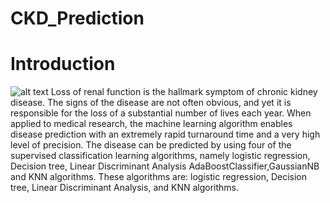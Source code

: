 # CKD_Prediction
# Introduction
![alt text]([http://url/to/img.png](https://www.google.com/url?sa=i&url=https%3A%2F%2Fwww.kidneyfund.org%2Fall-about-kidneys%2Fchronic-kidney-disease-ckd&psig=AOvVaw1c8WlirZVmZazG6f-fFYOz&ust=1676643115982000&source=images&cd=vfe&ved=0CBAQjRxqFwoTCNC29bycmv0CFQAAAAAdAAAAABAE))
Loss of renal function is the hallmark symptom of chronic kidney disease. The signs of the disease are not often obvious, and yet it is responsible for the loss of a substantial number of lives each year. When applied to medical research, the machine learning algorithm enables disease prediction with an extremely rapid turnaround time and a very high level of precision. The disease can be predicted by using four of the supervised classification learning algorithms, namely logistic regression, Decision tree, Linear Discriminant Analysis AdaBoostClassifier,GaussianNB and KNN algorithms. These algorithms are: logistic regression, Decision tree, Linear Discriminant Analysis, and KNN algorithms.
